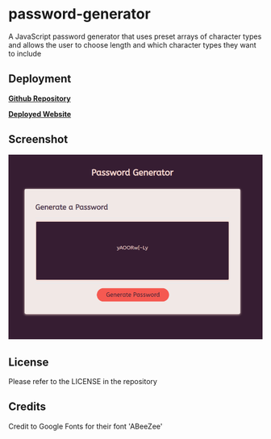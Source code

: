 # password-generator
A JavaScript password generator that uses preset arrays of character types and allows the user to choose length and which character types they want to include

## Deployment

__[Github Repository](https://github.com/jbkennaugh/password-generator)__

__[Deployed Website](https://jbkennaugh.github.io/password-generator/)__

## Screenshot 

![](./assets/images/website-screenshot.png)

## License

Please refer to the LICENSE in the repository

## Credits

Credit to Google Fonts for their font 'ABeeZee'